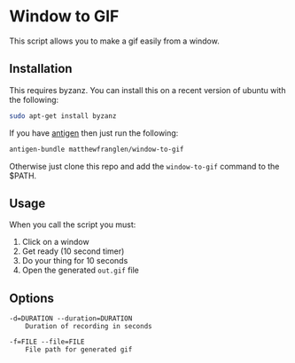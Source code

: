 Window to GIF
=============

This script allows you to make a gif easily from a window.

Installation
------------

This requires byzanz. You can install this on a recent version of ubuntu with the following:

```bash
sudo apt-get install byzanz
```

If you have [antigen](https://github.com/zsh-users/antigen) then just run the following:

```bash
antigen-bundle matthewfranglen/window-to-gif
```

Otherwise just clone this repo and add the `window-to-gif` command to the $PATH.

Usage
-----

When you call the script you must:

1. Click on a window
2. Get ready (10 second timer)
3. Do your thing for 10 seconds
4. Open the generated `out.gif` file

Options
-------

    -d=DURATION --duration=DURATION
        Duration of recording in seconds

    -f=FILE --file=FILE
        File path for generated gif
